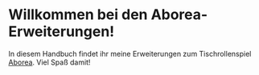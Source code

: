 # Willkommen bei den Aborea-Erweiterungen!

In diesem Handbuch findet ihr meine Erweiterungen zum Tischrollenspiel [Aborea](https://www.aborea.de/). Viel Spaß damit!

